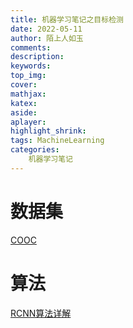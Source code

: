 ```yaml
---
title: 机器学习笔记之目标检测
date: 2022-05-11
author: 陌上人如玉
comments:
description:
keywords:
top_img:
cover:
mathjax:
katex:
aside:
aplayer:
highlight_shrink:
tags: MachineLearning
categories: 
    机器学习笔记  
---
```


# 数据集

[COOC](https://blog.csdn.net/qq_41185868/article/details/82939959)



# 算法

[RCNN算法详解](https://blog.csdn.net/shenxiaolu1984/article/details/51066975)